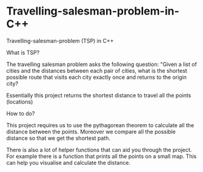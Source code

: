 # Travelling-salesman-problem-in-C++
Travelling-salesman-problem (TSP) in C++

What is TSP?

The travelling salesman problem asks the following question: "Given a list of cities and the distances between each pair of cities, what is the shortest possible route that visits each city exactly once and returns to the origin city?

Essentially this project returns the shortest distance to travel all the points (locations)

How to do?

This project requires us to use the pythagorean theorem to calculate all the distance between the points. 
Moreover we compare all the possible distance so that we get the shortest path. 

There is also a lot of helper functions that can aid you through the project. 
For example there is a function that prints all the points on a small map. This can help you visualise and calculate the distance.
